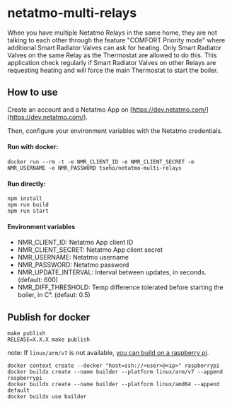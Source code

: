 # netatmo-multi-relays

When you have multiple Netatmo Relays in the same home, they are not talking to each other through the feature
"COMFORT Priority mode" where additional Smart Radiator Valves can ask for heating.
Only Smart Radiator Valves on the same Relay as the Thermostat are allowed to do this.
This application check regularly if Smart Radiator Valves on other Relays are requesting heating and will force
the main Thermostat to start the boiler.

## How to use

Create an account and a Netatmo App on [https://dev.netatmo.com/](https://dev.netatmo.com/).

Then, configure your environment variables with the Netatmo credentials.

#### Run with docker:
```
docker run --rm -t -e NMR_CLIENT_ID -e NMR_CLIENT_SECRET -e NMR_USERNAME -e NMR_PASSWORD tseho/netatmo-multi-relays
```

#### Run directly:
```
npm install
npm run build
npm run start
```

#### Environment variables

- NMR_CLIENT_ID: Netatmo App client ID
- NMR_CLIENT_SECRET: Netatmo App client secret
- NMR_USERNAME: Netatmo username
- NMR_PASSWORD: Netatmo password
- NMR_UPDATE_INTERVAL: Interval between updates, in seconds. (default: 600)
- NMR_DIFF_THRESHOLD: Temp difference tolerated before starting the boiler, in C°. (defaut: 0.5)


## Publish for docker

```
make publish
RELEASE=X.X.X make publish
```

note: If `linux/arm/v7` is not available, [you can build on a raspberry pi](https://github.com/docker/buildx/issues/151).

```
docker context create --docker "host=ssh://<user>@<ip>" raspberrypi
docker buildx create --name builder --platform linux/arm/v7 --append raspberrypi
docker buildx create --name builder --platform linux/amd64 --append default
docker buildx use builder
```
